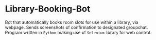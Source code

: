 # Library-Booking-Bot
Bot that automatically books room slots for use within a library, via webpage. Sends screenshots of confirmation to designated groupchat. Program written in `Python` making use of `Selenium` library for web control.
